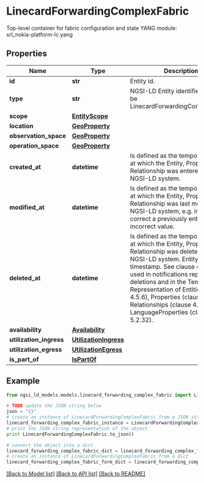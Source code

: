 # LinecardForwardingComplexFabric

Top-level container for fabric configuration and state  YANG module: srl_nokia-platform-lc.yang 

## Properties

Name | Type | Description | Notes
------------ | ------------- | ------------- | -------------
**id** | **str** | Entity id.  | [optional] 
**type** | **str** | NGSI-LD Entity identifier. It has to be LinecardForwardingComplexFabric. | [default to 'LinecardForwardingComplexFabric']
**scope** | [**EntityScope**](EntityScope.md) |  | [optional] 
**location** | [**GeoProperty**](GeoProperty.md) |  | [optional] 
**observation_space** | [**GeoProperty**](GeoProperty.md) |  | [optional] 
**operation_space** | [**GeoProperty**](GeoProperty.md) |  | [optional] 
**created_at** | **datetime** | Is defined as the temporal Property at which the Entity, Property or Relationship was entered into an NGSI-LD system.  | [optional] [readonly] 
**modified_at** | **datetime** | Is defined as the temporal Property at which the Entity, Property or Relationship was last modified in an NGSI-LD system, e.g. in order to correct a previously entered incorrect value.  | [optional] [readonly] 
**deleted_at** | **datetime** | Is defined as the temporal Property at which the Entity, Property or Relationship was deleted from an NGSI-LD system.  Entity deletion timestamp. See clause 4.8 It is only used in notifications reporting deletions and in the Temporal Representation of Entities (clause 4.5.6), Properties (clause 4.5.7), Relationships (clause 4.5.8) and LanguageProperties (clause 5.2.32).  | [optional] [readonly] 
**availability** | [**Availability**](Availability.md) |  | [optional] 
**utilization_ingress** | [**UtilizationIngress**](UtilizationIngress.md) |  | [optional] 
**utilization_egress** | [**UtilizationEgress**](UtilizationEgress.md) |  | [optional] 
**is_part_of** | [**IsPartOf**](IsPartOf.md) |  | 

## Example

```python
from ngsi_ld_models.models.linecard_forwarding_complex_fabric import LinecardForwardingComplexFabric

# TODO update the JSON string below
json = "{}"
# create an instance of LinecardForwardingComplexFabric from a JSON string
linecard_forwarding_complex_fabric_instance = LinecardForwardingComplexFabric.from_json(json)
# print the JSON string representation of the object
print LinecardForwardingComplexFabric.to_json()

# convert the object into a dict
linecard_forwarding_complex_fabric_dict = linecard_forwarding_complex_fabric_instance.to_dict()
# create an instance of LinecardForwardingComplexFabric from a dict
linecard_forwarding_complex_fabric_form_dict = linecard_forwarding_complex_fabric.from_dict(linecard_forwarding_complex_fabric_dict)
```
[[Back to Model list]](../README.md#documentation-for-models) [[Back to API list]](../README.md#documentation-for-api-endpoints) [[Back to README]](../README.md)


